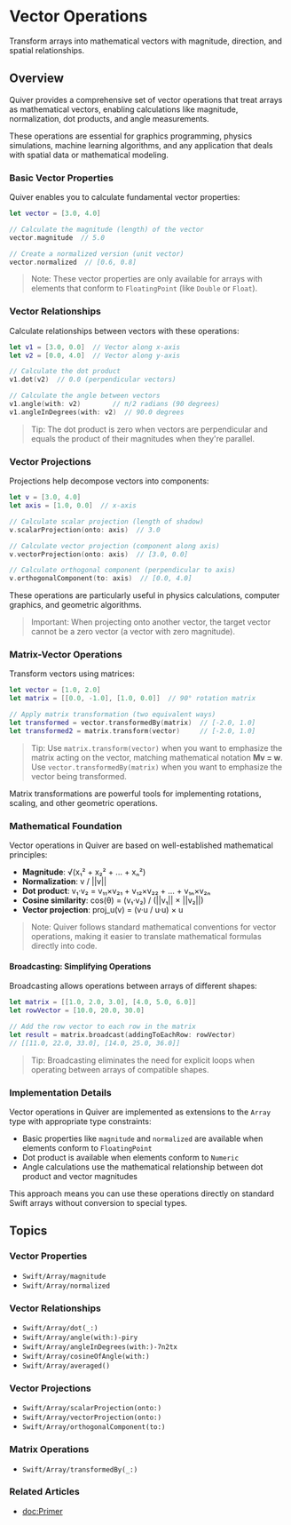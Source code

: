# Vector Operations

Transform arrays into mathematical vectors with magnitude, direction, and spatial relationships.

## Overview

Quiver provides a comprehensive set of vector operations that treat arrays as mathematical vectors, enabling calculations like magnitude, normalization, dot products, and angle measurements.

These operations are essential for graphics programming, physics simulations, machine learning algorithms, and any application that deals with spatial data or mathematical modeling.

### Basic Vector Properties

Quiver enables you to calculate fundamental vector properties:

```swift
let vector = [3.0, 4.0]

// Calculate the magnitude (length) of the vector
vector.magnitude  // 5.0

// Create a normalized version (unit vector)
vector.normalized  // [0.6, 0.8]
```

> Note: These vector properties are only available for arrays with elements that conform to `FloatingPoint` (like `Double` or `Float`).

### Vector Relationships

Calculate relationships between vectors with these operations:

```swift
let v1 = [3.0, 0.0]  // Vector along x-axis
let v2 = [0.0, 4.0]  // Vector along y-axis

// Calculate the dot product
v1.dot(v2)  // 0.0 (perpendicular vectors)

// Calculate the angle between vectors
v1.angle(with: v2)        // π/2 radians (90 degrees)
v1.angleInDegrees(with: v2)  // 90.0 degrees
```

> Tip: The dot product is zero when vectors are perpendicular and equals the product of their magnitudes when they're parallel.

### Vector Projections

Projections help decompose vectors into components:

```swift
let v = [3.0, 4.0]
let axis = [1.0, 0.0]  // x-axis

// Calculate scalar projection (length of shadow)
v.scalarProjection(onto: axis)  // 3.0

// Calculate vector projection (component along axis)
v.vectorProjection(onto: axis)  // [3.0, 0.0]

// Calculate orthogonal component (perpendicular to axis)
v.orthogonalComponent(to: axis)  // [0.0, 4.0]
```

These operations are particularly useful in physics calculations, computer graphics, and geometric algorithms.

> Important: When projecting onto another vector, the target vector cannot be a zero vector (a vector with zero magnitude).

### Matrix-Vector Operations

Transform vectors using matrices:

```swift
let vector = [1.0, 2.0]
let matrix = [[0.0, -1.0], [1.0, 0.0]]  // 90° rotation matrix

// Apply matrix transformation (two equivalent ways)
let transformed = vector.transformedBy(matrix)  // [-2.0, 1.0]
let transformed2 = matrix.transform(vector)     // [-2.0, 1.0]
```

> Tip: Use `matrix.transform(vector)` when you want to emphasize the matrix acting on the vector, matching mathematical notation **Mv = w**. Use `vector.transformedBy(matrix)` when you want to emphasize the vector being transformed.

Matrix transformations are powerful tools for implementing rotations, scaling, and other geometric operations.

### Mathematical Foundation

Vector operations in Quiver are based on well-established mathematical principles:

- **Magnitude**: √(x₁² + x₂² + ... + xₙ²)
- **Normalization**: v / ||v||
- **Dot product**: v₁·v₂ = v₁₁×v₂₁ + v₁₂×v₂₂ + ... + v₁ₙ×v₂ₙ
- **Cosine similarity**: cos(θ) = (v₁·v₂) / (||v₁|| × ||v₂||)
- **Vector projection**: proj_u(v) = (v·u / u·u) × u

> Note: Quiver follows standard mathematical conventions for vector operations, making it easier to translate mathematical formulas directly into code.

#### Broadcasting: Simplifying Operations

Broadcasting allows operations between arrays of different shapes:

```swift
let matrix = [[1.0, 2.0, 3.0], [4.0, 5.0, 6.0]]
let rowVector = [10.0, 20.0, 30.0]

// Add the row vector to each row in the matrix
let result = matrix.broadcast(addingToEachRow: rowVector)
// [[11.0, 22.0, 33.0], [14.0, 25.0, 36.0]]
```
> Tip: Broadcasting eliminates the need for explicit loops when operating between arrays of compatible shapes.

### Implementation Details

Vector operations in Quiver are implemented as extensions to the `Array` type with appropriate type constraints:

- Basic properties like `magnitude` and `normalized` are available when elements conform to `FloatingPoint`
- Dot product is available when elements conform to `Numeric`
- Angle calculations use the mathematical relationship between dot product and vector magnitudes

This approach means you can use these operations directly on standard Swift arrays without conversion to special types.

## Topics

### Vector Properties
- ``Swift/Array/magnitude``
- ``Swift/Array/normalized``

### Vector Relationships 
- ``Swift/Array/dot(_:)``
- ``Swift/Array/angle(with:)-piry``
- ``Swift/Array/angleInDegrees(with:)-7n2tx``
- ``Swift/Array/cosineOfAngle(with:)``
- ``Swift/Array/averaged()``

### Vector Projections
- ``Swift/Array/scalarProjection(onto:)``
- ``Swift/Array/vectorProjection(onto:)``
- ``Swift/Array/orthogonalComponent(to:)``

### Matrix Operations
- ``Swift/Array/transformedBy(_:)``

### Related Articles
- <doc:Primer>
